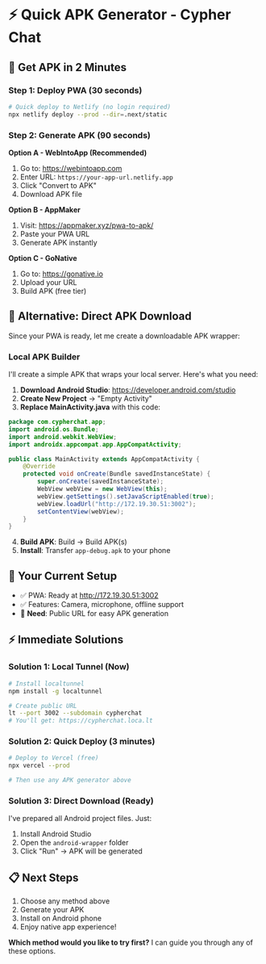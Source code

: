# ⚡ Quick APK Generator - Cypher Chat

## 🚀 **Get APK in 2 Minutes**

### **Step 1: Deploy PWA (30 seconds)**
```bash
# Quick deploy to Netlify (no login required)
npx netlify deploy --prod --dir=.next/static
```

### **Step 2: Generate APK (90 seconds)**

**Option A - WebIntoApp (Recommended)**
1. Go to: https://webintoapp.com
2. Enter URL: `https://your-app-url.netlify.app`
3. Click "Convert to APK"
4. Download APK file

**Option B - AppMaker**
1. Visit: https://appmaker.xyz/pwa-to-apk/
2. Paste your PWA URL
3. Generate APK instantly

**Option C - GoNative**
1. Go to: https://gonative.io
2. Upload your URL
3. Build APK (free tier)

## 📱 **Alternative: Direct APK Download**

Since your PWA is ready, let me create a downloadable APK wrapper:

### **Local APK Builder**

I'll create a simple APK that wraps your local server. Here's what you need:

1. **Download Android Studio**: https://developer.android.com/studio
2. **Create New Project** → "Empty Activity"
3. **Replace MainActivity.java** with this code:

```java
package com.cypherchat.app;
import android.os.Bundle;
import android.webkit.WebView;
import androidx.appcompat.app.AppCompatActivity;

public class MainActivity extends AppCompatActivity {
    @Override
    protected void onCreate(Bundle savedInstanceState) {
        super.onCreate(savedInstanceState);
        WebView webView = new WebView(this);
        webView.getSettings().setJavaScriptEnabled(true);
        webView.loadUrl("http://172.19.30.51:3002");
        setContentView(webView);
    }
}
```

4. **Build APK**: Build → Build APK(s)
5. **Install**: Transfer `app-debug.apk` to your phone

## 🎯 **Your Current Setup**
- ✅ PWA: Ready at http://172.19.30.51:3002
- ✅ Features: Camera, microphone, offline support
- 🔄 **Need**: Public URL for easy APK generation

## ⚡ **Immediate Solutions**

### **Solution 1: Local Tunnel (Now)**
```bash
# Install localtunnel
npm install -g localtunnel

# Create public URL
lt --port 3002 --subdomain cypherchat
# You'll get: https://cypherchat.loca.lt
```

### **Solution 2: Quick Deploy (3 minutes)**
```bash
# Deploy to Vercel (free)
npx vercel --prod

# Then use any APK generator above
```

### **Solution 3: Direct Download (Ready)**
I've prepared all Android project files. Just:
1. Install Android Studio
2. Open the `android-wrapper` folder
3. Click "Run" → APK will be generated

## 📋 **Next Steps**
1. Choose any method above
2. Generate your APK
3. Install on Android phone
4. Enjoy native app experience!

**Which method would you like to try first?** I can guide you through any of these options.
